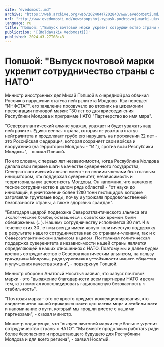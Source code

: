 ```yaml
---
site: "evedomosti.md"
archive: "https://web.archive.org/web/20240407202843/www.evedomosti.md/news/popshoj-vypusk-pochtovoj-marki-ukrepit-sotrudnichestvo-stran"
url: "http://www.evedomosti.md/news/popshoj-vypusk-pochtovoj-marki-ukrepit-sotrudnichestvo-stran"
language: ru
title: "Попшой: \"Выпуск почтовой марки укрепит сотрудничество страны с НАТО\""
publication: '[[Moldavskie Vedomosti]]'
published: 2024-03-27T08:43
---
```


# Попшой: "Выпуск почтовой марки укрепит сотрудничество страны с НАТО"

Министр иностранных дел Михай Попшой в очередной раз обвинил Россию в нарушении статуса нейтралитета Молдовы. Как передает "ИНФОТАГ", его заявление прозвучало во вторник на церемонии презентации почтовой марки: "30 лет со дня присоединения Республики Молдова к программе НАТО "Партнерство во имя мира".

"Североатлантический альянс уважал, уважает и будет уважать наш нейтралитет. Единственная страна, которая не уважала статус нейтралитета и продолжает грубо его нарушать на протяжении 32 лет - это Российская Федерация, которая сохраняет свои войска и вооружения (на территории Молдовы - "И."), против воли Республики Молдовы", - сказал Попшой.

По его словам, с первых лет независимости, когда Республика Молдова делала свои первые шаги в качестве суверенного государства, Североатлантический альянс вместе со своими членами был главным инициатором, кто поддержал суверенитет, независимость и территориальную целостность Молдовы. Он напомнил, что налажено тесное сотрудничество в целом ряде областей - "от науки до инноваций, в уничтожении более 1200 тонн пестицидов, которые загрязняли грунтовые воды, почву и угрожали продовольственной безопасности страны, а также здоровью граждан".

"Благодаря щедрой поддержке Североатлантического альянса эти экологические бомбы, оставшиеся с советских времен, были обезврежены. (...). Нашему сотрудничеству исполняется 30 лет. И в течение этих 30 лет мы всегда имели явную политическую поддержку в результате нашего сотрудничества как со странами-членами, так и с Североатлантическим альянсом в целом. Постоянная политическая поддержка суверенитета и независимости нашей страны является определяющей в наших отношениях с НАТО. Поэтому мы и далее будем крепить сотрудничество с Североатлантическим альянсом, на пользу гражданам Молдовы, ради укрепления устойчивости нашего общества и улучшения качества жизни", - подчеркнул Попшой.

Министр обороны Анатолий Носатый заявил, что запуск почтовой марки - это "выражение благодарности всем партнерам НАТО и всем тем, кто помогал консолидировать национальную безопасность и стабильность".

"Почтовая марка - это не просто предмет коллекционирования, это свидетельство нашей приверженности ценностям мира и стабильности и напоминание о пути, который мы прошли вместе с нашими партнерами", - сказал министр.

Министр подчеркнул, что "выпуск почтовой марки еще больше укрепит сотрудничество страны с НАТО". "Мы вместе продолжим работать ради более безопасного и процветающего будущего для Республики Молдова и для всего региона", - заявил Носатый.
